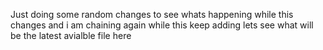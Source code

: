 Just doing some random changes to see whats happening while this changes  and i am chaining again while this keep adding lets see what will be the latest avialble file here
